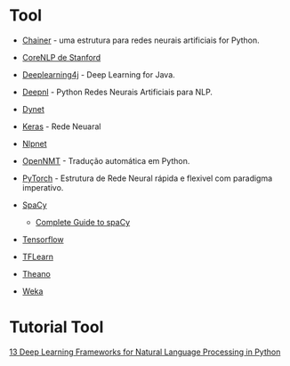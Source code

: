 # Tool

- [Chainer](https://chainer.org/) - uma estrutura para redes neurais artificiais for Python.

- [CoreNLP de Stanford](https://stanfordnlp.github.io/CoreNLP/)

- [Deeplearning4j](https://deeplearning4j.org/) - Deep Learning for Java.

- [Deepnl](https://github.com/attardi/deepnl) - Python Redes Neurais Artificiais para NLP.

- [Dynet](https://github.com/clab/dynet)

- [Keras](https://keras.io/) - Rede Neuaral

- [Nlpnet](https://github.com/erickrf/nlpnet)

- [OpenNMT](http://opennmt.net/) - Tradução automática em Python.

- [PyTorch](https://pytorch.org/) - Estrutura de Rede Neural rápida e flexivel com paradigma imperativo.

- [SpaCy](https://spacy.io/)

    - [Complete Guide to spaCy](https://nlpforhackers.io/complete-guide-to-spacy/)

- [Tensorflow](https://www.tensorflow.org/)

- [TFLearn](http://tflearn.org/)

- [Theano](https://github.com/Theano/Theano)

- [Weka](https://www.cs.waikato.ac.nz/ml/weka/)

# Tutorial Tool
[13 Deep Learning Frameworks for Natural Language Processing in Python](https://medium.com/@datamonsters/13-deep-learning-frameworks-for-natural-language-processing-in-python-2b84a6b6cd98)